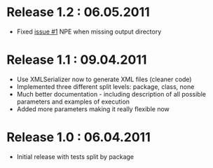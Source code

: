 
# Release 1.2 : 06.05.2011 #
  * Fixed [issue #1](https://code.google.com/p/the-missing-android-xml-junit-test-runner/issues/detail?id=#1) NPE when missing output directory

# Release 1.1 : 09.04.2011 #
  * Use XMLSerializer now to generate XML files (cleaner code)
  * Implemented three different split levels: package, class, none
  * Much better documentation - including description of all possible parameters and examples of execution
  * Added more parameters making it really flexible now

# Release 1.0 : 06.04.2011 #
  * Initial release with tests split by package